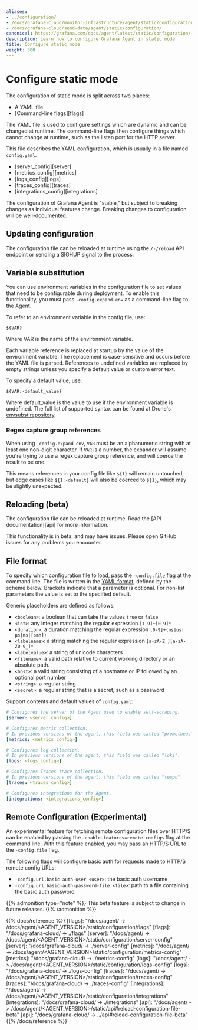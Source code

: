 ```yaml
---
aliases:
- ../configuration/
- /docs/grafana-cloud/monitor-infrastructure/agent/static/configuration/
- /docs/grafana-cloud/send-data/agent/static/configuration/
canonical: https://grafana.com/docs/agent/latest/static/configuration/
description: Learn how to configure Grafana Agent in static mode
title: Configure static mode
weight: 300
---
```


# Configure static mode

The configuration of static mode is split across two places:

* A YAML file
* [Command-line flags][flags]

The YAML file is used to configure settings which are dynamic and can be
changed at runtime. The command-line flags then configure things which cannot
change at runtime, such as the listen port for the HTTP server.

This file describes the YAML configuration, which is usually in a file named `config.yaml`.

- [server_config][server]
- [metrics_config][metrics]
- [logs_config][logs]
- [traces_config][traces]
- [integrations_config][integrations]

The configuration of Grafana Agent is "stable," but subject to breaking changes
as individual features change. Breaking changes to configuration will be
well-documented.

## Updating configuration

The configuration file can be reloaded at runtime using the `/-/reload` API
endpoint or sending a SIGHUP signal to the process.

## Variable substitution

You can use environment variables in the configuration file to set values that
need to be configurable during deployment. To enable this functionality, you
must pass `-config.expand-env` as a command-line flag to the Agent.

To refer to an environment variable in the config file, use:

```
${VAR}
```

Where VAR is the name of the environment variable.

Each variable reference is replaced at startup by the value of the environment
variable. The replacement is case-sensitive and occurs before the YAML file is
parsed. References to undefined variables are replaced by empty strings unless
you specify a default value or custom error text.

To specify a default value, use:

```
${VAR:-default_value}
```

Where default_value is the value to use if the environment variable is
undefined. The full list of supported syntax can be found at Drone's
[envsubst repository](https://github.com/drone/envsubst).

### Regex capture group references

When using `-config.expand-env`, `VAR` must be an alphanumeric string with at
least one non-digit character. If `VAR` is a number, the expander will assume
you're trying to use a regex capture group reference, and will coerce the result
to be one.

This means references in your config file like `${1}` will remain
untouched, but edge cases like `${1:-default}` will also be coerced to `${1}`,
which may be slightly unexpected.

## Reloading (beta)

The configuration file can be reloaded at runtime. Read the [API documentation][api] for more information.

This functionality is in beta, and may have issues. Please open GitHub issues
for any problems you encounter.

## File format

To specify which configuration file to load, pass the `-config.file` flag at
the command line. The file is written in the [YAML
format](https://en.wikipedia.org/wiki/YAML), defined by the scheme below.
Brackets indicate that a parameter is optional. For non-list parameters the
value is set to the specified default.

Generic placeholders are defined as follows:

- `<boolean>`: a boolean that can take the values `true` or `false`
- `<int>`: any integer matching the regular expression `[1-9]+[0-9]*`
- `<duration>`: a duration matching the regular expression `[0-9]+(ns|us|µs|ms|[smh])`
- `<labelname>`: a string matching the regular expression `[a-zA-Z_][a-zA-Z0-9_]*`
- `<labelvalue>`: a string of unicode characters
- `<filename>`: a valid path relative to current working directory or an
    absolute path.
- `<host>`: a valid string consisting of a hostname or IP followed by an optional port number
- `<string>`: a regular string
- `<secret>`: a regular string that is a secret, such as a password

Support contents and default values of `config.yaml`:

```yaml
# Configures the server of the Agent used to enable self-scraping.
[server: <server_config>]

# Configures metric collection.
# In previous versions of the agent, this field was called "prometheus".
[metrics: <metrics_config>]

# Configures log collection.
# In previous versions of the agent, this field was called "loki".
[logs: <logs_config>]

# Configures Traces trace collection.
# In previous versions of the agent, this field was called "tempo".
[traces: <traces_config>]

# Configures integrations for the Agent.
[integrations: <integrations_config>]
```

## Remote Configuration (Experimental)

An experimental feature for fetching remote configuration files over HTTP/S can be
enabled by passing the `-enable-features=remote-configs` flag at the command line.
With this feature enabled, you may pass an HTTP/S URL to the `-config.file` flag.

The following flags will configure basic auth for requests made to HTTP/S remote config URLs:
- `-config.url.basic-auth-user <user>`: the basic auth username
- `-config.url.basic-auth-password-file <file>`: path to a file containing the basic auth password

{{% admonition type="note" %}}
This beta feature is subject to change in future releases.
{{% /admonition %}}

{{% docs/reference %}}
[flags]: "/docs/agent/ -> /docs/agent/<AGENT_VERSION>/static/configuration/flags"
[flags]: "/docs/grafana-cloud/ -> ./flags"
[server]: "/docs/agent/ -> /docs/agent/<AGENT_VERSION>/static/configuration/server-config"
[server]: "/docs/grafana-cloud/ -> ./server-config"
[metrics]: "/docs/agent/ -> /docs/agent/<AGENT_VERSION>/static/configuration/metrics-config"
[metrics]: "/docs/grafana-cloud/ -> ./metrics-config"
[logs]: "/docs/agent/ -> /docs/agent/<AGENT_VERSION>/static/configuration/logs-config"
[logs]: "/docs/grafana-cloud/ -> ./logs-config"
[traces]: "/docs/agent/ -> /docs/agent/<AGENT_VERSION>/static/configuration/traces-config"
[traces]: "/docs/grafana-cloud/ -> ./traces-config"
[integrations]: "/docs/agent/ -> /docs/agent/<AGENT_VERSION>/static/configuration/integrations"
[integrations]: "/docs/grafana-cloud/ -> ./integrations"
[api]: "/docs/agent/ -> /docs/agent/<AGENT_VERSION>/static/api#reload-configuration-file-beta"
[api]: "/docs/grafana-cloud/ -> ../api#reload-configuration-file-beta"
{{% /docs/reference %}}
